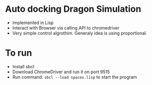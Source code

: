 # Auto docking Dragon Simulation
- Implemented in Lisp
- Interact with Browser via calling API to chromedriver
- Very simple control algrothim. Generaly idea is using proportional.

# To run
- Install sbcl
- Download ChromeDriver and run it on port 9515
- Run command: `sbcl --load spacex.lisp` to start the program
